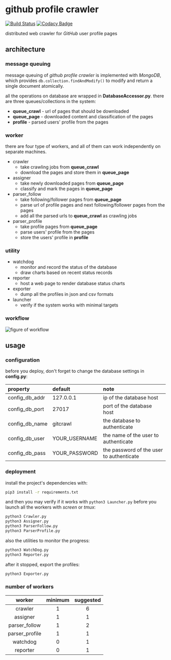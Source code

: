 # github profile crawler

[![Build Status](https://travis-ci.org/vejuhust/github-profile-crawler.svg?branch=master)](https://travis-ci.org/vejuhust/github-profile-crawler)
[![Codacy Badge](https://www.codacy.com/project/badge/7cf40af8475b45c5b95cfe1b69f49634)](https://www.codacy.com/app/vejuhust/github-profile-crawler)

distributed web crawler for *GitHub* user profile pages


## architecture

### message queuing

message queuing of *github profile crawler* is implemented with *MongoDB*, which provides `db.collection.findAndModify()` to modify and return a single document atomically.

all the operations on database are wrapped in **DatabaseAccessor.py**. there are three queues/collections in the system:

* **queue_crawl** - url of pages that should be downloaded
* **queue_page** - downloaded content and classification of the pages
* **profile** - parsed users' profile from the pages


### worker

there are four type of workers, and all of them can work independently on separate machines.

* crawler
    - take crawling jobs from **queue_crawl**
    - download the pages and store them in **queue_page**
* assigner
    - take newly downloaded pages from **queue_page**
    - classify and mark the pages in **queue_page**
* parser_follow
    - take following/follower pages from **queue_page**
    - parse url of profile pages and next following/follower pages from the pages
    - add all the parsed urls to **queue_crawl** as crawling jobs
* parser_profile
    - take profile pages from **queue_page**
    - parse users' profile from the pages
    - store the users' profile in **profile**


### utility

* watchdog
    - monitor and record the status of the database
    - draw charts based on recent status records
* reporter
    - host a web page to render database status charts
* exporter
    - dump all the profiles in json and csv formats
* launcher
    - verify if the system works with minimal targets 


### workflow

![figure of workflow](https://cloud.githubusercontent.com/assets/2491781/6884681/78b668c2-d62f-11e4-8a3f-731455edd08b.png)



## usage

### configuration

before you deploy, don't forget to change the database settings in **config.py**:

| property | default | note |
| :---- | :---- | :---- |
| config_db_addr | 127.0.0.1 | ip of the database host |
| config_db_port | 27017 | port of the database host  |
| config_db_name | gitcrawl | the database to authenticate |
| config_db_user | YOUR_USERNAME | the name of the user to authenticate |
| config_db_pass | YOUR_PASSWORD | the password of the user to authenticate |


### deployment

install the project's dependencies with:
```bash
pip3 install -r requirements.txt
```

and then you may verify if it works with `python3 Launcher.py` before you launch all the workers with *screen* or *tmux*:
```bash
python3 Crawler.py
python3 Assigner.py
python3 ParserFollow.py
python3 ParserProfile.py
```

also the utilities to monitor the progress:
```bash
python3 WatchDog.py
python3 Reporter.py
```

after it stopped, export the profiles:
```bash
python3 Exporter.py
```

### number of workers

| worker | minimum | suggested |
| :----: | :----: | :----: |
| crawler | 1 | 6 |
| assigner | 1 | 1 |
| parser_follow | 1 | 2 |
| parser_profile | 1 | 1 |
| watchdog | 0 | 1 |
| reporter | 0 | 1 |
